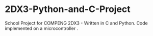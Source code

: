 # 2DX3-Python-and-C-Project
School Project for COMPENG 2DX3 - Written in C and Python. Code implemented on a microcontroller . 
